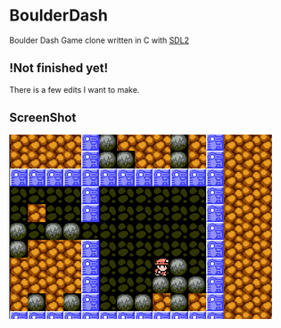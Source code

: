 # BoulderDash
Boulder Dash Game clone written in C with [SDL2](https://www.libsdl.org/)


## !Not finished yet!
There is a few edits I want to make.

## ScreenShot

![alt text](bd.png "BoulderDash Game ScreenShot")
